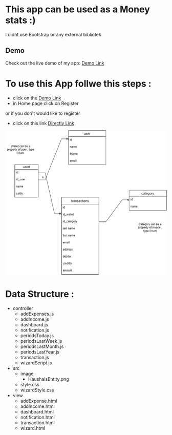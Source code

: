 # This app can be used as a Money stats :) 
 I didnt use Bootstrap or any external bibliotek 

## Demo

Check out the live demo of my app: [Demo Link](https://main.d20ldbddf5hcx2.amplifyapp.com/homepage.html)

# To use this App follwe this steps : 
  - click on the  [Demo Link](https://main.d20ldbddf5hcx2.amplifyapp.com/homepage.html)
  - in Home page click on Register 
  
  or if you don't would like to register
  - click on this link [Directly Link](https://main.d20ldbddf5hcx2.amplifyapp.com/view/wizard.html)


![Money stats Entity](./src/image/HaushaltsbuchEntity.png)


# Data Structure :

 - controller
   - addExpenses.js
   - addIncome.js
   - dashboard.js
   - notification.js
   - periodsToday.js
   - periodsLastWeek.js
   - periodsLastMonth.js
   - periodsLastYear.js
   - transaction.js
   - wizardScript.js
 - src
   - image
     - HaushalsEntity.png
   - style.css
   - wizardStyle.css
 - view
   - addExpense.html
   - addIncome.html
   - dashboard.html
   - notification.html
   - transaction.html
   - wizard.html


